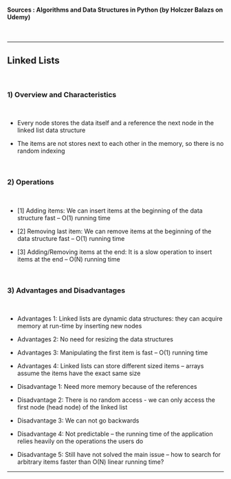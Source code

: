 

#### Sources : Algorithms and Data Structures in Python (by Holczer Balazs on Udemy)
<br>

---

## __Linked Lists__
<br>

### __1) Overview and Characteristics__
<br>

* Every node stores the data itself and a reference the next node in the linked list data structure

* The items are not stores next to each other in the memory, so there is no random indexing

<br>

### __2) Operations__
<br>

* [1] Adding items: We can insert items at the beginning of the data structure fast – O(1) running time

* [2] Removing last item: We can remove items at the beginning of the data structure fast – O(1) running time

* [3] Adding/Removing items at the end: It is a slow operation to insert items at the end – O(N) running time

<br>

### __3) Advantages and Disadvantages__
<br>

* Advantages 1: Linked lists are dynamic data structures: they can acquire memory at run-time by inserting new nodes

* Advantages 2: No need for resizing the data structures

* Advantages 3: Manipulating the first item is fast – O(1) running time

* Advantages 4: Linked lists can store different sized items – arrays assume the items have the exact same size

* Disadvantage 1: Need more memory because of the references

* Disadvantage 2: There is no random access - we can only access the first node (head node) of the linked list

* Disadvantage 3: We can not go backwards

* Disadvantage 4: Not predictable – the running time of the application relies heavily on the operations the users do

* Disadvantage 5: Still have not solved the main issue – how to search for arbitrary items faster than O(N) linear running time?

---